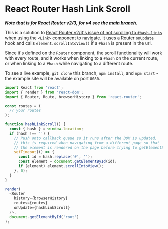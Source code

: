 # React Router Hash Link Scroll

***Note that is for React Router v2/3, for v4 see the [main branch](https://github.com/rafgraph/react-router-hash-link).***

This is a solution to [React Router v2/3's issue of not scrolling to `#hash-links`][reactRouterIssue] when using the `<Link>` component to navigate. It uses a Router `onUpdate` hook and calls `element.scrollIntoView()` if a `#hash` is present in the url.  

Since it's defined on the `Router` component, the scroll functionality will work with every route, and it works when linking to a `#hash` on the current route, or when linking to a `#hash` while navigating to a different route.

To see a live example, `git clone` this branch, `npm install`, and `npm start` - the example site will be available on port `8080`.

```javascript
import React from 'react';
import { render } from 'react-dom';
import { Router, Route, browserHistory } from 'react-router';

const routes = (
  // your routes
);

function hashLinkScroll() {
  const { hash } = window.location;
  if (hash !== '') {
    // Push onto callback queue so it runs after the DOM is updated,
    // this is required when navigating from a different page so that
    // the element is rendered on the page before trying to getElementById.
    setTimeout(() => {
      const id = hash.replace('#', '');
      const element = document.getElementById(id);
      if (element) element.scrollIntoView();
    }, 0);
  }
}

render(
  <Router
    history={browserHistory}
    routes={routes}
    onUpdate={hashLinkScroll}
  />,
  document.getElementById('root')
);
```


[reactRouterIssue]: https://github.com/reactjs/react-router/issues/394#issuecomment-220221604

